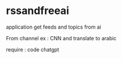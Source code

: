 # rssandfreeai
application get feeds and topics from ai 

From channel ex : CNN 
and translate to arabic 

require : code chatgpt 
